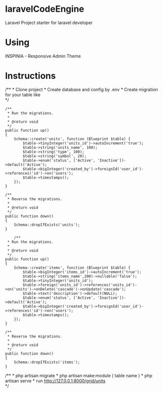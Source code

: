 # laravelCodeEngine
Laravel Project starter for laravel developer

# Using
INSPINIA - Responsive Admin Theme

# Instructions 
/** 
    * Clone project 
    * Create database and config by .env 
    * Create migration for your table like  
 */ 

    /**
     * Run the migrations.
     *
     * @return void
     */
    public function up()
    {
        Schema::create('units', function (Blueprint $table) {
            $table->tinyInteger('units_id')->autoIncrement('true');
            $table->string('units_name', 100);
            $table->string('type', 100);
            $table->string('symbol', 20);
            $table->enum('status', ['Active', 'Inactive'])->default('Active');
            $table->bigInteger('created_by')->foreignId('user_id')->references('id')->on('users');
            $table->timestamps();
        });
    }

    /**
     * Reverse the migrations.
     *
     * @return void
     */
    public function down()
    {
        Schema::dropIfExists('units');
    }
    
        /**
     * Run the migrations.
     *
     * @return void
     */
    public function up()
    {
        Schema::create('items', function (Blueprint $table) {
            $table->bigInteger('items_id')->autoIncrement('true');
            $table->string('items_name',200)->nullable('false');
            $table->tinyInteger('units_id');
            $table->foreign('units_id')->references('units_id')->on('units')->onDelete('cascade')->onUpdate('cascade');
            $table->text('description')->default(NULL);
            $table->enum('status', ['Active', 'Inactive'])->default('Active');
            $table->bigInteger('created_by')->foreignId('user_id')->references('id')->on('users');
            $table->timestamps();
        });
    }

    /**
     * Reverse the migrations.
     *
     * @return void
     */
    public function down()
    {
        Schema::dropIfExists('items');
    }

/**
    * php artisan migrate
    * php artisan make:module ( table name  )
    * php artisan serve
    * run http://127.0.0.1:8000/grid/units  
   */


